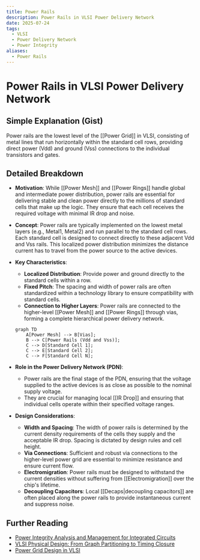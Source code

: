 ```yaml
---
title: Power Rails
description: Power Rails in VLSI Power Delivery Network
date: 2025-07-24
tags:
  - VLSI
  - Power Delivery Network
  - Power Integrity
aliases:
  - Power Rails
---
```


# Power Rails in VLSI Power Delivery Network

## Simple Explanation (Gist)
Power rails are the lowest level of the [[Power Grid]] in VLSI, consisting of metal lines that run horizontally within the standard cell rows, providing direct power (Vdd) and ground (Vss) connections to the individual transistors and gates.

## Detailed Breakdown

*   **Motivation**: While [[Power Mesh]] and [[Power Rings]] handle global and intermediate power distribution, power rails are essential for delivering stable and clean power directly to the millions of standard cells that make up the logic. They ensure that each cell receives the required voltage with minimal IR drop and noise.

*   **Concept**: Power rails are typically implemented on the lowest metal layers (e.g., Metal1, Metal2) and run parallel to the standard cell rows. Each standard cell is designed to connect directly to these adjacent Vdd and Vss rails. This localized power distribution minimizes the distance current has to travel from the power source to the active devices.

*   **Key Characteristics**: 
    *   **Localized Distribution**: Provide power and ground directly to the standard cells within a row.
    *   **Fixed Pitch**: The spacing and width of power rails are often standardized within a technology library to ensure compatibility with standard cells.
    *   **Connection to Higher Layers**: Power rails are connected to the higher-level [[Power Mesh]] and [[Power Rings]] through vias, forming a complete hierarchical power delivery network.

    ```mermaid
    graph TD
        A[Power Mesh] --> B[Vias];
        B --> C[Power Rails (Vdd and Vss)];
        C --> D[Standard Cell 1];
        C --> E[Standard Cell 2];
        C --> F[Standard Cell N];
    ```

*   **Role in the Power Delivery Network (PDN)**: 
    *   Power rails are the final stage of the PDN, ensuring that the voltage supplied to the active devices is as close as possible to the nominal supply voltage.
    *   They are crucial for managing local [[IR Drop]] and ensuring that individual cells operate within their specified voltage ranges.

*   **Design Considerations**: 
    *   **Width and Spacing**: The width of power rails is determined by the current density requirements of the cells they supply and the acceptable IR drop. Spacing is dictated by design rules and cell height.
    *   **Via Connections**: Sufficient and robust via connections to the higher-level power grid are essential to minimize resistance and ensure current flow.
    *   **Electromigration**: Power rails must be designed to withstand the current densities without suffering from [[Electromigration]] over the chip's lifetime.
    *   **Decoupling Capacitors**: Local [[Decaps|decoupling capacitors]] are often placed along the power rails to provide instantaneous current and suppress noise.

## Further Reading

*   [Power Integrity Analysis and Management for Integrated Circuits](https://www.amazon.com/Power-Integrity-Analysis-Management-Integrated/dp/0132398202)
*   [VLSI Physical Design: From Graph Partitioning to Timing Closure](https://www.amazon.com/VLSI-Physical-Design-Partitioning-Timing/dp/0471721426)
*   [Power Grid Design in VLSI](https://www.vlsi-expert.com/2018/01/power-grid-design-in-vlsi.html)